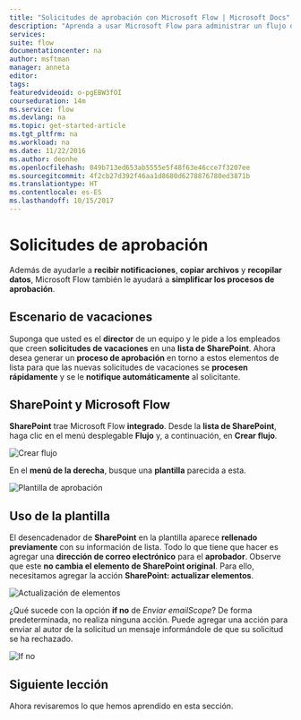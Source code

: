 ```yaml
---
title: "Solicitudes de aprobación con Microsoft Flow | Microsoft Docs"
description: "Aprenda a usar Microsoft Flow para administrar un flujo de trabajo de aprobación."
services: 
suite: flow
documentationcenter: na
author: msftman
manager: anneta
editor: 
tags: 
featuredvideoid: o-pgEBW3fOI
courseduration: 14m
ms.service: flow
ms.devlang: na
ms.topic: get-started-article
ms.tgt_pltfrm: na
ms.workload: na
ms.date: 11/22/2016
ms.author: deonhe
ms.openlocfilehash: 049b713ed653ab5555e5f48f63e46cce7f3207ee
ms.sourcegitcommit: 4f2cb27d392f46aa1d8680d6278876780ed3871b
ms.translationtype: HT
ms.contentlocale: es-ES
ms.lasthandoff: 10/15/2017
---
```

# <a name="approval-requests"></a>Solicitudes de aprobación
Además de ayudarle a **recibir notificaciones**, **copiar archivos** y **recopilar datos**, Microsoft Flow también le ayudará a **simplificar los procesos de aprobación**.

## <a name="vacation-scenario"></a>Escenario de vacaciones
Suponga que usted es el **director** de un equipo y le pide a los empleados que creen **solicitudes de vacaciones** en una **lista de SharePoint**. Ahora desea generar un **proceso de aprobación** en torno a estos elementos de lista para que las nuevas solicitudes de vacaciones se **procesen rápidamente** y se le **notifique automáticamente** al solicitante.  

## <a name="sharepoint-and-microsoft-flow"></a>SharePoint y Microsoft Flow
**SharePoint** trae Microsoft Flow **integrado**.  Desde la **lista de SharePoint**, haga clic en el menú desplegable **Flujo** y, a continuación, en **Crear flujo**.

![Crear flujo](./media/learning-approvals/new-flow.png)   

En el **menú de la derecha**, busque una **plantilla** parecida a esta.

![Plantilla de aprobación](./media/learning-approvals/approval-template.png)

## <a name="using-the-template"></a>Uso de la plantilla
El desencadenador de **SharePoint** en la plantilla aparece **rellenado previamente** con su información de lista.  Todo lo que tiene que hacer es agregar una **dirección de correo electrónico** para el **aprobador**.  Observe que este **no cambia el elemento de SharePoint original**.  Para ello, necesitamos agregar la acción **SharePoint: actualizar elementos**.

![Actualización de elementos](./media/learning-approvals/update-item.png)

¿Qué sucede con la opción **if no** de *Enviar emailScope*?  De forma predeterminada, no realiza ninguna acción.  Puede agregar una acción para enviar al autor de la solicitud un mensaje informándole de que su solicitud se ha rechazado. 

![If no](./media/learning-approvals/if-no.png)

## <a name="next-lesson"></a>Siguiente lección
Ahora revisaremos lo que hemos aprendido en esta sección.

